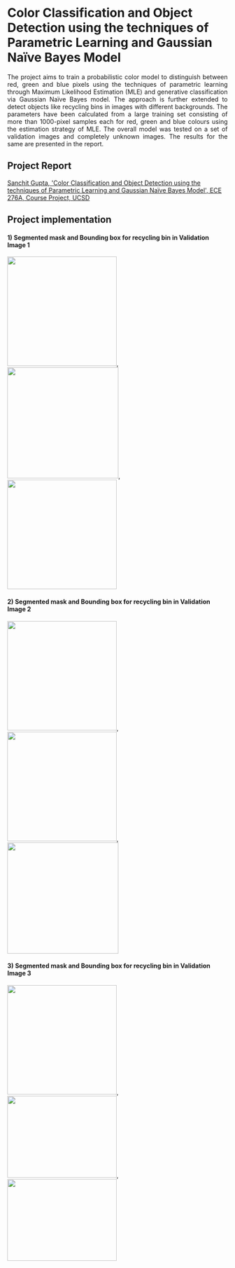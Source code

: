 # Color Classification and Object Detection using the techniques of Parametric Learning and Gaussian Naïve Bayes Model

<p align="justify">
The project aims to train a probabilistic color model to distinguish between red, green and blue pixels using the techniques of parametric learning through Maximum Likelihood Estimation (MLE) and generative classification via Gaussian Naïve Bayes model. The approach is further extended to detect objects like recycling bins in images with different backgrounds. The parameters have been calculated from a large training set consisting of more than 1000-pixel samples each for red, green and blue colours using the estimation strategy of MLE. The overall model was tested on a set of validation images and completely unknown images. The results for the same are presented in the report.
</p>

## Project Report
[Sanchit Gupta, 'Color Classification and Object Detection using the techniques of Parametric Learning and Gaussian Naïve Bayes Model', ECE 276A, Course Project, UCSD](https://github.com/sanchit3103/object-detection-using-parametric-learning/blob/main/Report.pdf)

## Project implementation

#### 1) Segmented mask and Bounding box for recycling bin in Validation Image 1
<p align="center">
  
  <img src = "https://user-images.githubusercontent.com/4907348/209091475-118184d7-5dde-4bd3-b590-0642765244e4.jpg" width="250"/>, &nbsp;&nbsp; <img src = "https://user-images.githubusercontent.com/4907348/209091644-dc868c05-36b4-44e7-ad4f-fcd1479e4abc.jpg" width="254"/>, &nbsp;&nbsp; <img src = "https://user-images.githubusercontent.com/4907348/209091698-0677dfd0-803e-447f-b67a-df83836073c3.jpg" width="250" /> 
  
</p>

#### 2) Segmented mask and Bounding box for recycling bin in Validation Image 2
<p align="center">
  
  <img src = "https://user-images.githubusercontent.com/4907348/209091560-c77a5067-a0f0-43bf-9dd4-bc408abc12b6.jpg" width="250"/>, &nbsp;&nbsp; <img src = "https://user-images.githubusercontent.com/4907348/209092906-ae8d9116-af93-47d3-be81-9f16087b4ec9.jpg" width="250"/>, &nbsp;&nbsp; <img src = "https://user-images.githubusercontent.com/4907348/209092971-99ec6c72-8214-4bae-a57b-595c5f95aa92.jpg" width="254" /> 
  
</p>

#### 3) Segmented mask and Bounding box for recycling bin in Validation Image 3
<p align="center">
  
  <img src = "https://user-images.githubusercontent.com/4907348/209091604-795e214a-ace9-4644-8c4e-8641c063568c.jpg" width="250"/>, &nbsp;&nbsp; <img src = "https://user-images.githubusercontent.com/4907348/209093244-9831c8b1-2aef-4c4a-8ee7-e8ef691ed7af.jpg" width="250" height="187"/>, &nbsp;&nbsp; <img src = "https://user-images.githubusercontent.com/4907348/209093280-41966f82-3e87-4865-8942-cfc68a240136.jpg" width="250" height="187" /> 
  
</p>

